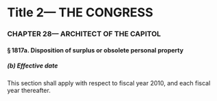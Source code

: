 
# Title 2— THE CONGRESS
### CHAPTER 28— ARCHITECT OF THE CAPITOL
#### § 1817a. Disposition of surplus or obsolete personal property
##### (b) Effective date

This section shall apply with respect to fiscal year 2010, and each fiscal year thereafter.
